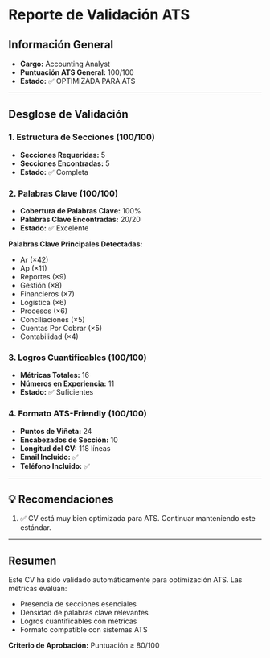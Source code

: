 # Reporte de Validación ATS

## Información General

- **Cargo:** Accounting Analyst
- **Puntuación ATS General:** 100/100
- **Estado:** ✅ OPTIMIZADA PARA ATS

---

## Desglose de Validación

### 1. Estructura de Secciones (100/100)

- **Secciones Requeridas:** 5
- **Secciones Encontradas:** 5
- **Estado:** ✅ Completa

### 2. Palabras Clave (100/100)

- **Cobertura de Palabras Clave:** 100%
- **Palabras Clave Encontradas:** 20/20
- **Estado:** ✅ Excelente

**Palabras Clave Principales Detectadas:**
- Ar (×42)
- Ap (×11)
- Reportes (×9)
- Gestión (×8)
- Financieros (×7)
- Logística (×6)
- Procesos (×6)
- Conciliaciones (×5)
- Cuentas Por Cobrar (×5)
- Contabilidad (×4)


### 3. Logros Cuantificables (100/100)

- **Métricas Totales:** 16
- **Números en Experiencia:** 11
- **Estado:** ✅ Suficientes

### 4. Formato ATS-Friendly (100/100)

- **Puntos de Viñeta:** 24
- **Encabezados de Sección:** 10
- **Longitud del CV:** 118 líneas
- **Email Incluido:** ✅
- **Teléfono Incluido:** ✅

---

## 💡 Recomendaciones

1. ✅ CV está muy bien optimizada para ATS. Continuar manteniendo este estándar.

---

## Resumen

Este CV ha sido validado automáticamente para optimización ATS. Las métricas evalúan:
- Presencia de secciones esenciales
- Densidad de palabras clave relevantes
- Logros cuantificables con métricas
- Formato compatible con sistemas ATS

**Criterio de Aprobación:** Puntuación ≥ 80/100

